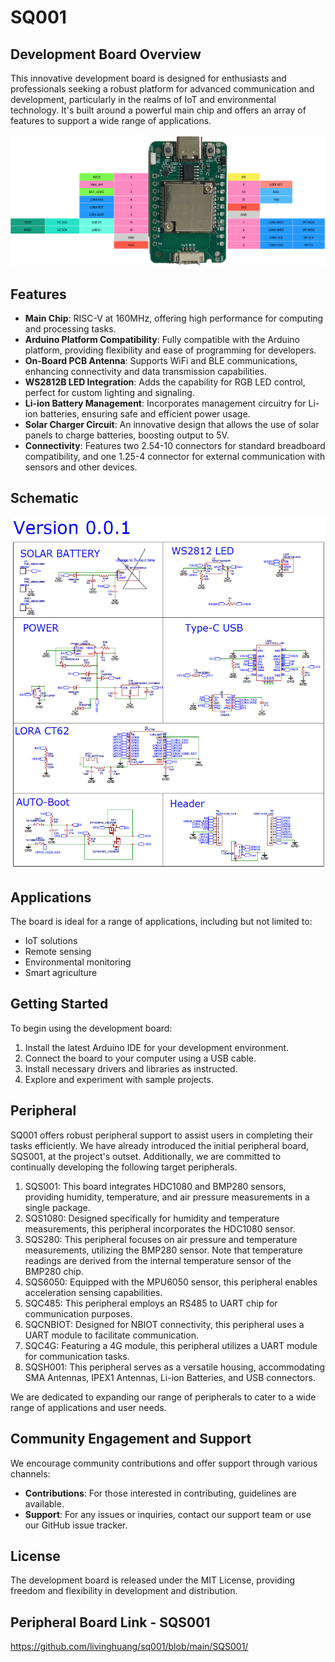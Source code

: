 # SQ001

## Development Board Overview

This innovative development board is designed for enthusiasts and professionals seeking a robust platform for advanced communication and development, particularly in the realms of IoT and environmental technology. It's built around a powerful main chip and offers an array of features to support a wide range of applications.

![SQ001 Development Board](https://github.com/livinghuang/sq001/blob/main/SQ001.png?raw=true)

## Features

- **Main Chip**: RISC-V at 160MHz, offering high performance for computing and processing tasks.
- **Arduino Platform Compatibility**: Fully compatible with the Arduino platform, providing flexibility and ease of programming for developers.
- **On-Board PCB Antenna**: Supports WiFi and BLE communications, enhancing connectivity and data transmission capabilities.
- **WS2812B LED Integration**: Adds the capability for RGB LED control, perfect for custom lighting and signaling.
- **Li-ion Battery Management**: Incorporates management circuitry for Li-ion batteries, ensuring safe and efficient power usage.
- **Solar Charger Circuit**: An innovative design that allows the use of solar panels to charge batteries, boosting output to 5V.
- **Connectivity**: Features two 2.54-10 connectors for standard breadboard compatibility, and one 1.25-4 connector for external communication with sensors and other devices.

## Schematic

![SQ001 Schematic](https://github.com/livinghuang/sq001/blob/main/schematic_sq001.png?raw=true)

## Applications

The board is ideal for a range of applications, including but not limited to:
- IoT solutions
- Remote sensing
- Environmental monitoring
- Smart agriculture

## Getting Started

To begin using the development board:
1. Install the latest Arduino IDE for your development environment.
2. Connect the board to your computer using a USB cable.
3. Install necessary drivers and libraries as instructed.
4. Explore and experiment with sample projects.

## Peripheral

SQ001 offers robust peripheral support to assist users in completing their tasks efficiently. We have already introduced the initial peripheral board, SQS001, at the project's outset. Additionally, we are committed to continually developing the following target peripherals.

1. SQS001: This board integrates HDC1080 and BMP280 sensors, providing humidity, temperature, and air pressure measurements in a single package.
2. SQS1080: Designed specifically for humidity and temperature measurements, this peripheral incorporates the HDC1080 sensor.
3. SQS280: This peripheral focuses on air pressure and temperature measurements, utilizing the BMP280 sensor. Note that temperature readings are derived from the internal temperature sensor of the BMP280 chip.
4. SQS6050: Equipped with the MPU6050 sensor, this peripheral enables acceleration sensing capabilities.
5. SQC485: This peripheral employs an RS485 to UART chip for communication purposes.
6. SQCNBIOT: Designed for NBIOT connectivity, this peripheral uses a UART module to facilitate communication.
7. SQC4G: Featuring a 4G module, this peripheral utilizes a UART module for communication tasks.
8. SQSH001: This peripheral serves as a versatile housing, accommodating SMA Antennas, IPEX1 Antennas, Li-ion Batteries, and USB connectors.

We are dedicated to expanding our range of peripherals to cater to a wide range of applications and user needs.

## Community Engagement and Support

We encourage community contributions and offer support through various channels:
- **Contributions**: For those interested in contributing, guidelines are available.
- **Support**: For any issues or inquiries, contact our support team or use our GitHub issue tracker.

## License

The development board is released under the MIT License, providing freedom and flexibility in development and distribution.

<!-- # Peripheral Board Link -->
## Peripheral Board Link - SQS001

https://github.com/livinghuang/sq001/blob/main/SQS001/
